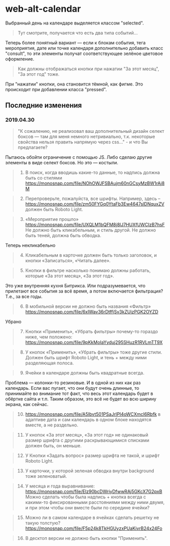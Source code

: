 # web-alt-calendar

Выбранный день на календаре выделяется классом "selected".


> Тут смотрите, получается что есть два типа событий...

Теперь более понятный вариант — если к блокам события, тега мероприятия, дате или точке календаря дополнительно добавить класс "consult", то эти элементы получат соответствующее зелёное цветовое оформление.

> Как должны отображаться кнопки при нажатии "За этот месяц", "За этот год" тоже.

При "нажатии" кнопки, она становится тёмной, как фигме. Это происходит при добавлении класса "pressed".


## Последние изменения

### 2019.04.30
 > "К сожалению, не реализовал ваш дополнительный дизайн селект боксов — там для меня немного нетривиально, т.к. некоторые свойства нельзя править напрямую через css..." - и что Вы предлагаете?

Пытаюсь обойти ограничение с помощью JS. Либо сделаю другие элементы в виде селект боксов. Но это — костыли.
 
 
 > 1) В поиск, когда вводишь какие-то данные, то надпись должна быть со стилями https://monosnap.com/file/NOhOWJFSBAujm60nGCsyMzBW1rAj8M 
 
 > 2) Перепроверьте, пожалуйста, все шрифты.
 > Например, здесь – https://monosnap.com/file/zm50FYGq0YtaFb3Ew4647slDNquxZV должен быть Roboto Light.
 
 > 3) «Мероприятие прошло» https://monosnap.com/file/UXQLM1bQFM8j8lJ7HUXfUWCIzB7hsF
 > Не должно быть кликабельным, и стиль другой. Не должно быть теней, должна быть обводка.

Теперь некликабельно

 > 4) Кликабельным в карточке должен быть только заголовок, и кнопки «Записаться», «Читать далее».
 
 > 5) Кнопки в фильтре насколько понимаю должны работать, которые «За этот месяц», «За этот год».

Это уже внутренняя кухня Битрикса. Или подразумевается, что прилетают все события за всё время, а потом включается фильтрация? Т.е., за все годы.

 > 6) В мобильной версии не должно быть названия «Фильтр» https://monosnap.com/file/6xIWav36rDtffjSv3kZUizPGK2OYZD

Убрано
 
 > 7) Кнопки «Применить», «Убрать фильтры» почему-то гораздо ниже, чем положено: https://monosnap.com/file/9pKkMoIaYyduj295SHuzR1RVLmTT9X
 
 > 8) У кнопок «Применить», «Убрать фильтры» тоже другие стили. Должен быть шрифт Roboto Light, и тень + между ними разделяющая полоса.
 
 > 9) Ячейки в календаре должны быть квадратные всегда.

Проблема — колонки-то резиновые. И в одной из них как раз календарь.
Если вас пугает, что они будут очень длинные, то принимайте во внимание тот факт, что весь этот календарь будет в обёртке сайта и т.п. Таким образом, это всё не будет во всю ширину экрана, как сейчас.
 
 > 10) https://monosnap.com/file/A5Ibvt501PSaJrIPI4oWCXmcl6Rbfk в адаптиве дата и сам календарь в одном блоке находятся вместе, а не раздельно.
 
 > 11) У кнопок «За этот месяц», «За этот год» не одинаковый размер шрифта с другими раскрывающимися списками должен быть, он меньше.
 
 > 12) У Кнопки «Задать вопрос» размер шрифта не такой, и шрифт Roboto Light.
 
 > 13) У карточки, у которой зеленая обводка внутри background тоже зеленоватый.
 
 > 14) У месяца и года выравнивание: https://monosnap.com/file/Elz90bcDWriyDfwwRAj5GKcX7G2pxB
 > Можно сделать чтобы была надпись + кнопка всегда с какими-то фиксированными расстояниями между ними двумя, и при этом чтобы они вместе были по середине ячейки?
 
 > 15) Можно ли в самом календаре в ячейках сделать решетку не такую толстую? https://monosnap.com/file/F5p24k8TkHGUyzxPUaKivrB24x24Fo
 
 > 16) В десктоп версии не должно быть кнопки "Применить".


